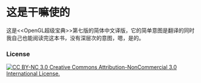 # 这是干嘛使的
这是&lt;&lt;OpenGL超级宝典&gt;&gt;第七版的简体中文译版，它的简单意图是翻译的同时我自己也能阅读完这本书，没有深层次的意图，嗯，是的。

### License ###
[![CC BY-NC 3.0](http://i.creativecommons.org/l/by-nc/3.0/88x31.png) Creative Commons Attribution-NonCommercial 3.0 International License.](http://creativecommons.org/licenses/by-nc/3.0)
